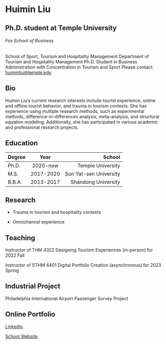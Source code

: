 # Huimin Liu
## Ph.D. student at Temple University
###### Fox School of Business
School of Sport, Tourism and Hospitality Management
Department of Tourism and Hospitality Management
Ph.D. Student in Business Administration with Concentration in Tourism and Sport
Please contact: huiminliu@temple.edu

## Bio

Huimin Liu’s current research interests include tourist experience, online and offline tourist behavior, and trauma in tourism contexts. She has experience using multiple research methods, such as experimental methods, difference-in-differences analysis, meta-analysis, and structural equation modeling. Additionally, she has participated in various academic and professional research projects.


## Education

| Degree        | Year          | School  |
| ------------- |:-------------:| -----:|
| Ph.D.         | 2020-now      |  Temple University |
| M.S.          | 2017-2020     |  Sun Yat-sen University |
| B.B.A.        | 2013-2017     |  Shandong University |



## Research
* Trauma in tourism and hospitality contexts

* Omnichannel experience

## Teaching
Instructor of THM 4322 Designing Tourism Experiences (in-person) for 2022 Fall

Instructor of STHM 4401 Digital Portfolio Creation (asynchronous) for 2023 Spring

## Industrial Project
Philadelphia International Airport Passenger Survey Project


## Online Portfolio

 [Linkedin](https://www.linkedin.com/in/huimin-liu-245409178/).
 
 [School Website](https://www.fox.temple.edu/directory/huimin-liu).




